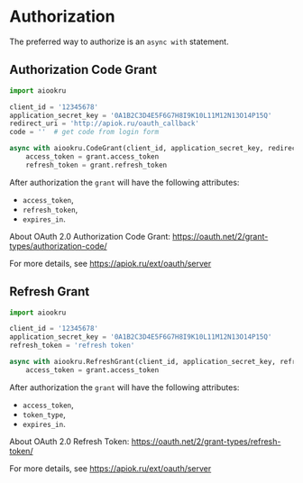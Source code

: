 # Authorization

The preferred way to authorize is an `async with` statement.

## Authorization Code Grant

```python
import aiookru

client_id = '12345678'
application_secret_key = '0A1B2C3D4E5F6G7H8I9K10L11M12N13O14P15Q'
redirect_uri = 'http://apiok.ru/oauth_callback'
code = ''  # get code from login form

async with aiookru.CodeGrant(client_id, application_secret_key, redirect_uri, code) as grant:
    access_token = grant.access_token
    refresh_token = grant.refresh_token
```

After authorization the `grant` will have the following attributes:

* `access_token`,
* `refresh_token`,
* `expires_in`.

About OAuth 2.0 Authorization Code Grant: https://oauth.net/2/grant-types/authorization-code/

For more details, see https://apiok.ru/ext/oauth/server

## Refresh Grant

```python
import aiookru

client_id = '12345678'
application_secret_key = '0A1B2C3D4E5F6G7H8I9K10L11M12N13O14P15Q'
refresh_token = 'refresh token'

async with aiookru.RefreshGrant(client_id, application_secret_key, refresh_token) as grant:
    access_token = grant.access_token
```

After authorization the `grant` will have the following attributes:

* `access_token`,
* `token_type`,
* `expires_in`.

About OAuth 2.0 Refresh Token: https://oauth.net/2/grant-types/refresh-token/

For more details, see https://apiok.ru/ext/oauth/server
